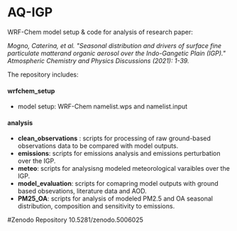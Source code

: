 # AQ-IGP
WRF-Chem model setup & code for analysis of research paper:

 *Mogno, Caterina, et al. "Seasonal distribution and drivers of surface fine particulate matterand organic aerosol over the Indo-Gangetic Plain (IGP)." Atmospheric Chemistry and Physics Discussions (2021): 1-39.*

The repository includes:
    
#### wrfchem_setup
 - model setup: WRF-Chem namelist.wps and namelist.input
    
#### analysis
 - **clean_observations** : scripts for processing of raw ground-based observations data to be compared with model outputs.
 - **emissions**: scripts for emissions analysis and emissions perturbation over the IGP.
 - **meteo**: scripts for analysisng modeled meteorological varaibles over the IGP.
 - **model_evaluation**: scripts for comapring model outputs with ground based obsevations, literature data and AOD.
 - **PM25_OA**: scripts for analysis of modeled PM2.5 and OA seasonal distribution, composition and sensitivity to emissions.

  
 
#Zenodo Repository
10.5281/zenodo.5006025
